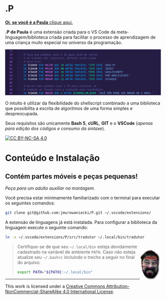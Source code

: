# .P

[cc-by-nc-sa]: http://creativecommons.org/licenses/by-nc-sa/4.0/
[cc-by-nc-sa-image]: https://licensebuttons.net/l/by-nc-sa/4.0/88x31.png
[cc-by-nc-sa-shield]: https://img.shields.io/badge/License-CC%20BY--NC--SA%204.0-lightgrey.svg


[**Oi, se você é a Paula** clique aqui.](PAULA.md)

**.P de Paula** é uma extensão criada para o VS Code da meta-linguagem/biblioteca criada para facilitar o processo de aprendizagem de uma criança muito especial no universo da programação.

![](assets/example.png)

O intuito é utilizar da flexibilidade do shellscript combinado a uma biblioteca que possibilita a escrita de algoritmos de uma forma simples e despreocupada.

Seus requisitos são unicamente **Bash 5**, **cURL**, **GIT** e o **VSCode** (_apenas para edição dos códigos e consumo da sintaxe_).

[![CC BY-NC-SA 4.0][cc-by-nc-sa-shield]][cc-by-nc-sa]

# Conteúdo e Instalação
## Contém partes móveis e peças pequenas!
_Peça para um adulto auxiliar na montagem._

Você precisa estar minimamente familiarizado com o terminal para executar os seguintes comandos:

```sh
git clone git@github.com:jmurowaniecki/P.git ~/.vscode/extensions/
```

A extensão de linguagens já está instalada. Para configurar a biblioteca da linguagem execute o seguinte comando:
```sh
ln -s ~/.vscode/extensions/P/src/tradutor ~/.local/bin/tradutor
```

> Certifique-se de que seu `~/.local/bin` esteja devidamente cadastrado na variável de ambiente `PATH`.
> <img src="assets/john.png" align="right" />
> Caso não esteja atualize seu `~/.bashrc` incluindo o trecho a seguir no final do arquivo:
>
> ```sh
> export PATH="${PATH}:~/.local/bin"
> ```

---


This work is licensed under a
[Creative Commons Attribution-NonCommercial-ShareAlike 4.0 International License][cc-by-nc-sa].

